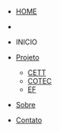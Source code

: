 <!-- docs/_sidebar.md -->
- [HOME](README.md)
- 
- INICIO
- [Projeto](./tutorials/index)
  - [CETT](./tutorials/tomcat/index)
  - [COTEC](./tutorials/cloud/index)
  -  [EF](./tutorials/java/index)

- [Sobre](./about/index)

- [Contato](./contact/index)

